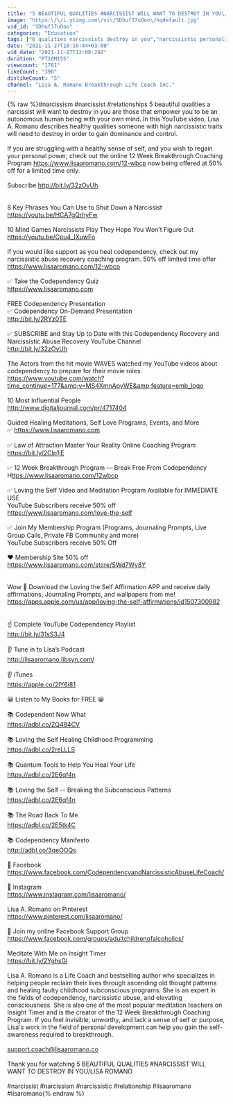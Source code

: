 ```yaml
---
title: "5 BEAUTIFUL QUALITIES #NARCISSIST WILL WANT TO DESTROY IN YOU\/LISA ROMANO"
image: "https:\/\/i.ytimg.com\/vi\/SDhuf37uOoo\/hqdefault.jpg"
vid_id: "SDhuf37uOoo"
categories: "Education"
tags: ["6 qualities narcissists destroy in you","narcissistic personality disorder","narcissist"]
date: "2021-11-27T18:16:44+03:00"
vid_date: "2021-11-27T12:00:29Z"
duration: "PT16M15S"
viewcount: "1781"
likeCount: "390"
dislikeCount: "5"
channel: "Lisa A. Romano Breakthrough Life Coach Inc."
---
```

{% raw %}#narcissism #narcissist #relationships 5 beautiful qualities a narcissist will want to destroy in you are those that empower you to be an autonomous human being with your own mind. In this YouTube video, Lisa A. Romano describes healthy qualities someone with high narcissistic traits will need to destroy in order to gain dominance and control. <br /><br />If you are struggling with a healthy sense of self, and you wish to regain your personal power, check out the online 12 Week Breakthrough Coaching Program <a rel="nofollow" target="blank" href="https://www.lisaaromano.com/12-wbcp">https://www.lisaaromano.com/12-wbcp</a> now being offered at 50% off for a limited time only. <br /><br />Subscribe <a rel="nofollow" target="blank" href="http://bit.ly/32zOvUh">http://bit.ly/32zOvUh</a> <br /><br /><br />8 Key Phrases You Can Use to Shut Down a Narcissist<br /><a rel="nofollow" target="blank" href="https://youtu.be/HCA7gQrhyFw">https://youtu.be/HCA7gQrhyFw</a><br /><br />10 Mind Games Narcissists Play They Hope You Won’t Figure Out<br /><a rel="nofollow" target="blank" href="https://youtu.be/Cpu4_IXuwFo">https://youtu.be/Cpu4_IXuwFo</a><br /><br />If you would like support as you heal codependency,  check out my narcissistic abuse recovery coaching program. 50% off limited time offer<br /><a rel="nofollow" target="blank" href="https://www.lisaaromano.com/12-wbcp">https://www.lisaaromano.com/12-wbcp</a> <br /><br />✅ Take the Codependency Quiz <br /><a rel="nofollow" target="blank" href="https://www.lisaaromano.com">https://www.lisaaromano.com</a><br /><br />FREE Codependency Presentation <br />✅ Codependency On-Demand Presentation<br /><a rel="nofollow" target="blank" href="http://bit.ly/2RYz0TE">http://bit.ly/2RYz0TE</a><br /><br />✅ SUBSCRIBE and Stay Up to Date with this Codependency Recovery and Narcissistic Abuse Recovery YouTube Channel<br /><a rel="nofollow" target="blank" href="http://bit.ly/32zOvUh">http://bit.ly/32zOvUh</a><br /><br />The Actors from the hit movie WAVES watched my YouTube videos about codependency to prepare for their movie roles.<br /><a rel="nofollow" target="blank" href="https://www.youtube.com/watch?time_continue=177&amp;v=MS4XmnApyWE&amp;feature=emb_logo">https://www.youtube.com/watch?time_continue=177&amp;v=MS4XmnApyWE&amp;feature=emb_logo</a><br /><br />10 Most Influential People<br /><a rel="nofollow" target="blank" href="http://www.digitaljournal.com/pr/4717404">http://www.digitaljournal.com/pr/4717404</a><br /><br />Guided Healing Meditations, Self Love Programs, Events, and More <br />✅ <a rel="nofollow" target="blank" href="https://www.lisaaromano.com">https://www.lisaaromano.com</a> <br /><br />✅ Law of Attraction Master Your Reality Online Coaching Program <br /><a rel="nofollow" target="blank" href="https://bit.ly/2Clp1jE">https://bit.ly/2Clp1jE</a><br /><br />✅ 12 Week Breakthrough Program — Break Free From Codependency <br />H<a rel="nofollow" target="blank" href="ttps://www.lisaaromano.com/12wbcp">ttps://www.lisaaromano.com/12wbcp</a><br /><br />✅ Loving the Self Video and Meditation Program Available for IMMEDIATE USE<br />YouTube Subscribers receive 50% off<br /><a rel="nofollow" target="blank" href="https://www.lisaaromano.com/love-the-self">https://www.lisaaromano.com/love-the-self</a><br /><br />✅ Join My Membership Program (Programs, Journaling Prompts, Live Group Calls, Private FB Community and more)<br />YouTube Subscribers receive 50% Off <br /><br />❤️ Membership Site 50% off <br /><a rel="nofollow" target="blank" href="https://www.lisaaromano.com/store/SWd7Wy8Y">https://www.lisaaromano.com/store/SWd7Wy8Y</a><br /><br /><br />Wow 🤩 Download the Loving the Self Affirmation APP and receive daily affirmations, Journaling Prompts, and wallpapers from me!<br /><a rel="nofollow" target="blank" href="https://apps.apple.com/us/app/loving-the-self-affirmations/id1507300982">https://apps.apple.com/us/app/loving-the-self-affirmations/id1507300982</a><br /><br /><br />☝️ Complete YouTube Codependency Playlist<br /><a rel="nofollow" target="blank" href="http://bit.ly/31sS3J4">http://bit.ly/31sS3J4</a><br /><br /> 👂 Tune in to Lisa’s Podcast<br /><a rel="nofollow" target="blank" href="http://lisaaromano.libsyn.com/">http://lisaaromano.libsyn.com/</a><br /><br />👂 iTunes <br /><a rel="nofollow" target="blank" href="https://apple.co/2lY6i81">https://apple.co/2lY6i81</a><br /><br />😀 Listen to My Books for FREE  😀 <br /><br />📚 Codependent Now What <br /><a rel="nofollow" target="blank" href="https://adbl.co/2Q484CV">https://adbl.co/2Q484CV</a><br /><br />📚  Loving the Self Healing Childhood Programming<br /><a rel="nofollow" target="blank" href="https://adbl.co/2reLLLS">https://adbl.co/2reLLLS</a> <br /><br /> 📚 Quantum Tools to Help You Heal Your Life<br /><a rel="nofollow" target="blank" href="https://adbl.co/2E6qf4n">https://adbl.co/2E6qf4n</a><br /><br />📚 Loving the Self -- Breaking the Subconscious Patterns<br /><a rel="nofollow" target="blank" href="https://adbl.co/2E6qf4n">https://adbl.co/2E6qf4n</a><br /><br />📚 The Road Back To Me<br /><a rel="nofollow" target="blank" href="https://adbl.co/2E5tk4C">https://adbl.co/2E5tk4C</a><br /><br />📚 Codependency Manifesto<br /><a rel="nofollow" target="blank" href="http://adbl.co/3qeOOQs">http://adbl.co/3qeOOQs</a><br /><br />🎯 Facebook <br /><a rel="nofollow" target="blank" href="https://www.facebook.com/CodependencyandNarcissisticAbuseLifeCoach/">https://www.facebook.com/CodependencyandNarcissisticAbuseLifeCoach/</a><br /><br />🎯 Instagram<br /><a rel="nofollow" target="blank" href="https://www.instagram.com/lisaaromano/">https://www.instagram.com/lisaaromano/</a><br /><br />Lisa A. Romano on Pinterest <br /><a rel="nofollow" target="blank" href="https://www.pinterest.com/lisaaromano/">https://www.pinterest.com/lisaaromano/</a><br /><br />🎯   Join my online Facebook Support Group<br /><a rel="nofollow" target="blank" href="https://www.facebook.com/groups/adultchildrenofalcoholics/">https://www.facebook.com/groups/adultchildrenofalcoholics/</a><br /><br />Meditate With Me on Insight Timer<br /><a rel="nofollow" target="blank" href="https://bit.ly/2YghsGl">https://bit.ly/2YghsGl</a><br /><br />Lisa A. Romano is a Life Coach and bestselling author who specializes in helping people reclaim their lives through ascending old thought patterns and healing faulty childhood subconscious programs. She is an expert in the fields of codependency, narcissistic abuse, and elevating consciousness.  She is also one of the most popular meditation teachers on Insight Timer and is the creator of the 12 Week Breakthrough Coaching Program. If you feel invisible, unworthy, and lack a sense of self or purpose, Lisa's work in the field of personal development can help you gain the self-awareness required to breakthrough.<br /><br />support.coach@lisaaromano.co<br /><br />Thank you for watching 5 BEAUTIFUL QUALITIES #NARCISSIST WILL WANT TO DESTROY IN YOU/LISA ROMANO<br /><br />#narcissist #narcissism #narcissistic #relationship #lisaaromano #lisaromano{% endraw %}
